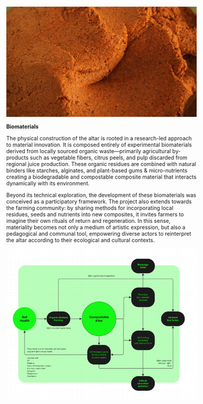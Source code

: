 ![biomaterial](../imagenes/CA_biomaterial.jpg)

**Biomaterials**

The physical construction of the altar is rooted in a research-led approach to material innovation. It is composed entirely of experimental biomaterials derived from locally sourced organic waste—primarily agricultural by-products such as vegetable fibers, citrus peels, and pulp discarded from regional juice production. These organic residues are combined with natural binders like starches, alginates, and plant-based gums & micro-nutrients creating a biodegradable and compostable composite material that interacts dynamically with its environment.

Beyond its technical exploration, the development of these biomaterials was conceived as a participatory framework. The project also extends towards the farming community: by sharing methods for incorporating local residues, seeds and nutrients into new composites, it invites farmers to imagine their own rituals of return and regeneration. In this sense, materiality becomes not only a medium of artistic expression, but also a pedagogical and communal tool, empowering diverse actors to reinterpret the altar according to their ecological and cultural contexts.

![diagram](../imagenes/CA_Diagram.png)
